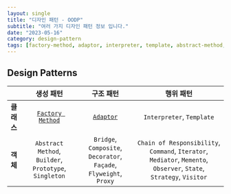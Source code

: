 ```yaml
---
layout: single
title: "디자인 패턴 - OODP"
subtitle: "여러 가지 디자인 패턴 정보 입니다."
date: "2023-05-16"
category: design-pattern
tags: [factory-method, adaptor, interpreter, template, abstract-method, builder, prototype, singleton, bridge, composite, decorator, façade, flyweight, proxy, chain-of-responsibility, command, iterator, mediator, memento, observer, state, strategy, visitor]
---
```


## Design Patterns

|| 생성 패턴 | 구조 패턴 | 행위 패턴 |
|:-|:-:|:-:|:-:|
| **클래스** | [`Factory Method`](/posts/oodp-factoryMethod) | [`Adaptor`](/posts/oodp-adaptor) | `Interpreter`, `Template` |
| **객체** | `Abstract Method`, `Builder`, `Prototype`, `Singleton` | `Bridge`, `Composite`, `Decorator`, `Façade`, `Flyweight`, `Proxy` | `Chain of Responsibility`, `Command`, `Iterator`, `Mediator`, `Memento`, `Observer`, `State`, `Strategy`, `Visitor` |
